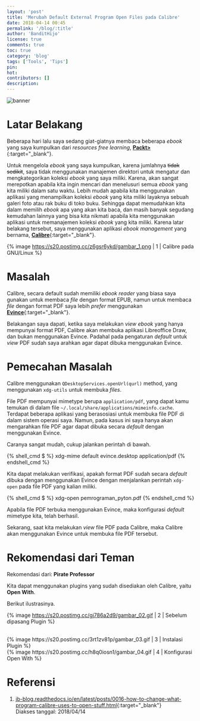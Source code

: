 ```yaml
---
layout: 'post'
title: 'Merubah Default External Program Open Files pada Calibre'
date: 2018-04-14 00:45
permalink: '/blog/:title'
author: 'BanditHijo'
license: true
comments: true
toc: true
category: 'blog'
tags: ['Tools', 'Tips']
pin:
hot:
contributors: []
description:
---
```


<!-- BANNER OF THE POST -->
<img class="post-body-img" src="{{ site.lazyload.logo_blank_banner }}" data-echo="https://s20.postimg.cc/q966nyg5p/banner_post_02.png" onerror="imgError(this);" alt="banner">

# Latar Belakang

Beberapa hari lalu saya sedang giat-giatnya membaca beberapa *ebook* yang saya kumpulkan dari *resources free learning*, [**Packt>**](https://www.packtpub.com/packt/offers/free-learning){:target="_blank"}.

Untuk mengelola *ebook* yang saya kumpulkan, karena jumlahnya ~~tidak sedikit~~, saya tidak menggunakan manajemen direktori untuk mengatur dan mengkategorikan koleksi *ebook* yang saya miliki. Karena, akan sangat merepotkan apabila kita ingin mencari dan menelusuri semua *ebook* yang kita miliki dalam satu waktu. Lebih mudah apabila kita menggunakan aplikasi yang menampilkan koleksi *ebook* yang kita miliki layaknya sebuah galeri foto atau rak buku di toko buku. Sehingga dapat memudahkan kita dalam memilih *ebook* apa yang akan kita baca, dan masih banyak segudang kemudahan lainnya yang bisa kita nikmati apabila kita menggunakan aplikasi untuk memanajemen koleksi *ebook* yang kita miliki. Karena latar belakang tersebut, saya menggunakan aplikasi *ebook management* yang bernama, [**Calibre**](https://calibre-ebook.com/){:target="_blank"}.

{% image https://s20.postimg.cc/z6gsr6ykd/gambar_1.png | 1 | Calibre pada GNU/Linux %}

# Masalah

Calibre, secara default sudah memiliki *ebook reader* yang biasa saya gunakan untuk membaca *file* dengan format EPUB, namun untuk membaca *file* dengan format PDF saya lebih *prefer* menggunakan [**Evince**](https://github.com/GNOME/evince){:target="_blank"}.

Belakangan saya dapati, ketika saya melakukan *view ebook* yang hanya mempunyai format PDF, Calibre akan membuka aplikasi Libreoffice Draw, dan bukan menggunakan Evince. Padahal pada pengaturan *default* untuk *view* PDF sudah saya arahkan agar dapat dibuka menggunakan Evince.

# Pemecahan Masalah

Calibre menggunakan `QDesktopServices.openUrl(qurl)` method, yang menggunakan `xdg-utils` untuk membuka *files*.

File PDF mempunyai mimetype berupa `application/pdf`, yang dapat kamu temukan di dalam file `~/.local/share/applications/mimeinfo.cache`. Terdapat beberapa aplikasi yang berasosiasi untuk membuka file PDF di dalam sistem operasi saya. Namun, pada kasus ini saya hanya akan mengarahkan file PDF agar dapat dibuka secara *default* dengan menggunakan Evince.

Caranya sangat mudah, cukup jalankan perintah di bawah.

{% shell_cmd $ %}
xdg-mime default evince.desktop application/pdf
{% endshell_cmd %}

Kita dapat melakukan verifikasi, apakah format PDF sudah secara *default* dibuka dengan menggunakan Evince dengan menjalankan perintah `xdg-open` pada file PDF yang kalian miliki.

{% shell_cmd $ %}
xdg-open pemrograman_pyton.pdf
{% endshell_cmd %}

Apabila file PDF terbuka menggunakan Evince, maka konfigurasi *default* mimetype kita, telah berhasil.

Sekarang, saat kita melakukan *view* file PDF pada Calibre, maka Calibre akan menggunakan Evince untuk membuka file PDF tersebut.

# Rekomendasi dari Teman

Rekomendasi dari: **Pirate Professor**

Kita dapat menggunakan plugins yang sudah disediakan oleh Calibre, yaitu **Open With**.

Berikut ilustrasinya.

{% image https://s20.postimg.cc/gj786a2d9/gambar_02.gif | 2 | Sebelum dipasang Plugin %}

<br>
{% image https://s20.postimg.cc/3rt1zv81p/gambar_03.gif | 3 | Instalasi Plugin %}

<br>
{% image https://s20.postimg.cc/h8q0iosn1/gambar_04.gif | 4 | Konfigurasi Open With %}


# Referensi

1. [jb-blog.readthedocs.io/en/latest/posts/0016-how-to-change-what-program-calibre-uses-to-open-stuff.html](http://jb-blog.readthedocs.io/en/latest/posts/0016-how-to-change-what-program-calibre-uses-to-open-stuff.html){:target="_blank"}
<br>Diakses tanggal: 2018/04/14
